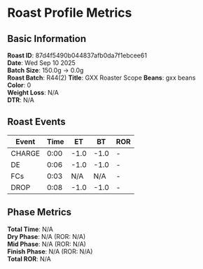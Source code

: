 # Roast Profile Metrics

## Basic Information
**Roast ID**: 87d4f5490b044837afb0da7f1ebcee61  
**Date**: Wed Sep 10 2025  
**Batch Size**: 150.0g → 0.0g  
**Roast Batch**: R44(2)
**Title**: GXX Roaster Scope
**Beans**: gxx beans  
**Color**: 0  
**Weight Loss**: N/A  
**DTR**: N/A  

## Roast Events

| Event | Time | ET | BT | ROR |
|-------|------|----|----|-----|
| CHARGE | 0:00 | -1.0 | -1.0 | - |
| DE | 0:06 | -1.0 | -1.0 | - |
| FCs | 0:03 | N/A | N/A | - |
| DROP | 0:08 | -1.0 | -1.0 | - |

## Phase Metrics
**Total Time**: N/A  
**Dry Phase**: N/A (ROR: N/A)  
**Mid Phase**: N/A (ROR: N/A)  
**Finish Phase**: N/A (ROR: N/A)  
**Total ROR**: N/A  
